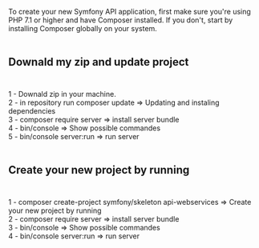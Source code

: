 
To create your new Symfony API application, first make sure you're using PHP 7.1 or higher and have Composer installed. If you don't, start by installing Composer globally on your system.<br><br>


## Downald my zip and update project<br><br>

1 - Downald zip in your machine.<br>
2 - in repository run composer update => Updating and instaling dependencies<br>
3 - composer require server  => install server bundle<br>
4 - bin/console  => Show possible commandes<br>
5 - bin/console server:run => run server<br><br>


## Create your new project by running <br><br>

1 - composer create-project symfony/skeleton api-webservices  => Create your new project by running<br>
2 - composer require server  => install server bundle<br>
3 - bin/console  => Show possible commandes<br>
4 - bin/console server:run => run server<br>

